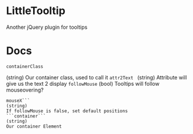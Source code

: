 LittleTooltip
=============

Another jQuery plugin for tooltips

Docs
=============


```
containerClass
``` 
(string)
Our container class, used to call it
```attr2Text ```
(string)
Attribute will give us the text 2 display
```followMouse```
(bool)
Tooltips will follow mouseovering?
```mouseY
mouseX```
(string)
If followMouse is false, set default positions
```container```
(string)
Our container Element
